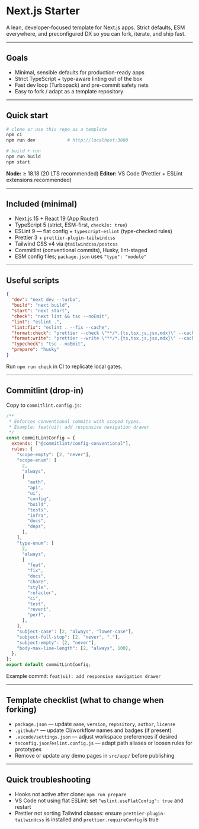 # Next.js Starter

A lean, developer-focused template for Next.js apps. Strict defaults, ESM everywhere, and preconfigured DX so you can fork, iterate, and ship fast.

---

## Goals

- Minimal, sensible defaults for production-ready apps
- Strict TypeScript + type-aware linting out of the box
- Fast dev loop (Turbopack) and pre-commit safety nets
- Easy to fork / adapt as a template repository

---

## Quick start

```bash
# clone or use this repo as a template
npm ci
npm run dev            # http://localhost:3000

# build + run
npm run build
npm start
```

**Node:** ≥ 18.18 (20 LTS recommended)
**Editor:** VS Code (Prettier + ESLint extensions recommended)

---

## Included (minimal)

- Next.js 15 + React 19 (App Router)
- TypeScript 5 (strict, ESM-first, `checkJs: true`)
- ESLint 9 — flat config + `typescript-eslint` (type-checked rules)
- Prettier 3 + `prettier-plugin-tailwindcss`
- Tailwind CSS v4 via `@tailwindcss/postcss`
- Commitlint (conventional commits), Husky, lint-staged
- ESM config files; `package.json` uses `"type": "module"`

---

## Useful scripts

```json
{
  "dev": "next dev --turbo",
  "build": "next build",
  "start": "next start",
  "check": "next lint && tsc --noEmit",
  "lint": "eslint .",
  "lint:fix": "eslint . --fix --cache",
  "format:check": "prettier --check \"**/*.{ts,tsx,js,jsx,mdx}\" --cache",
  "format:write": "prettier --write \"**/*.{ts,tsx,js,jsx,mdx}\" --cache",
  "typecheck": "tsc --noEmit",
  "prepare": "husky"
}
```

Run `npm run check` in CI to replicate local gates.

---

## Commitlint (drop-in)

Copy to `commitlint.config.js`:

```js
/**
 * Enforces conventional commits with scoped types.
 * Example: feat(ui): add responsive navigation drawer
 */
const commitLintConfig = {
  extends: ["@commitlint/config-conventional"],
  rules: {
    "scope-empty": [2, "never"],
    "scope-enum": [
      2,
      "always",
      [
        "auth",
        "api",
        "ui",
        "config",
        "build",
        "tests",
        "infra",
        "docs",
        "deps",
      ],
    ],
    "type-enum": [
      2,
      "always",
      [
        "feat",
        "fix",
        "docs",
        "chore",
        "style",
        "refactor",
        "ci",
        "test",
        "revert",
        "perf",
      ],
    ],
    "subject-case": [2, "always", "lower-case"],
    "subject-full-stop": [2, "never", "."],
    "subject-empty": [2, "never"],
    "body-max-line-length": [2, "always", 100],
  },
};
export default commitLintConfig;
```

Example commit: `feat(ui): add responsive navigation drawer`

---

## Template checklist (what to change when forking)

- `package.json` — update `name`, `version`, `repository`, `author`, `license`
- `.github/*` — update CI/workflow names and badges (if present)
- `.vscode/settings.json` — adjust workspace preferences if desired
- `tsconfig.json`/`eslint.config.js` — adapt path aliases or loosen rules for prototypes
- Remove or update any demo pages in `src/app/` before publishing

---

## Quick troubleshooting

- Hooks not active after clone: `npm run prepare`
- VS Code not using flat ESLint: set `"eslint.useFlatConfig": true` and restart
- Prettier not sorting Tailwind classes: ensure `prettier-plugin-tailwindcss` is installed and `prettier.requireConfig` is true
